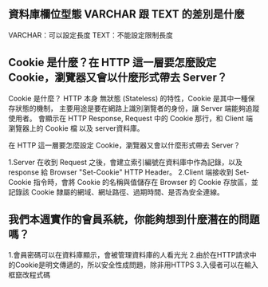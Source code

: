 ## 資料庫欄位型態 VARCHAR 跟 TEXT 的差別是什麼
VARCHAR：可以設定長度
TEXT：不能設定限制長度



## Cookie 是什麼？在 HTTP 這一層要怎麼設定 Cookie，瀏覽器又會以什麼形式帶去 Server？

Cookie 是什麼？
HTTP 本身 無狀態 (Stateless) 的特性，Cookie 是其中一種保存狀態的機制，	主要用途是要在網路上識別瀏覽者的身份，讓 Server 端能夠追蹤使用者。
會顯示在 HTTP Response, Request 中的 Cookie 那行，和 Client 端瀏覽器上的 Cookie 檔 以及 server資料庫。


在 HTTP 這一層要怎麼設定 Cookie，瀏覽器又會以什麼形式帶去 Server？

1.Server 在收到 Request 之後，會建立索引編號在資料庫中作為記錄，以及 response 給 Browser "Set-Cookie" HTTP Header。
2.Client 端接收到 Set-Cookie 指令時，會將 Cookie 的名稱與值儲存在 Browser 的 Cookie 存放區，並記錄該 Cookie 隸屬的網域、網址路徑、過期時間、是否為安全連線。

<!-- 參考資料： https://blog.miniasp.com/post/2008/02/22/Explain-HTTP-Cookie-in-Detail.aspx -->



## 我們本週實作的會員系統，你能夠想到什麼潛在的問題嗎？

1.會員密碼可以在資料庫顯示，會被管理資料庫的人看光光
2.由於在HTTP請求中的Cookie是明文傳遞的，所以安全性成問題，除非用HTTPS
3.入侵者可以在輸入框竄改程式碼




